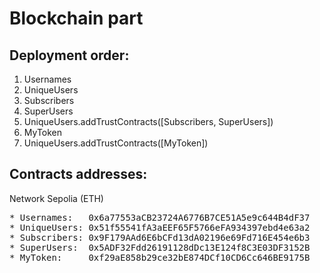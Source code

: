 # Blockchain part

## Deployment order:
1. Usernames
2. UniqueUsers
3. Subscribers
4. SuperUsers
5. UniqueUsers.addTrustContracts([Subscribers, SuperUsers])
6. MyToken
7. UniqueUsers.addTrustContracts([MyToken])

## Contracts addresses:
Network Sepolia (ETH)
<pre>
* Usernames:   0x6a77553aCB23724A6776B7CE51A5e9c644B4dF37
* UniqueUsers: 0x51f55541fA3aEEF65F5766eFA934397ebd4e63a2
* Subscribers: 0x9F179AAd6E6bCFd13dA02196e69Fd716E454e6b3
* SuperUsers:  0x5ADF32Fdd26191128dDc13E124f8C3E03DF3152B
* MyToken:     0xf29aE858b29ce32bE874DCf10CD6Cc646BE9175B
</pre>
